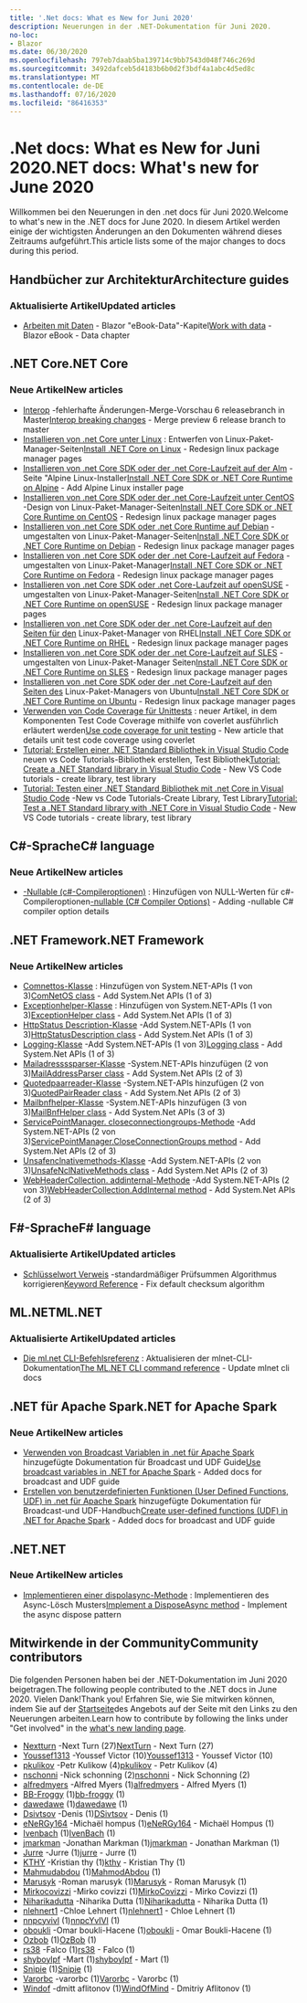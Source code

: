 ```yaml
---
title: '.Net docs: What es New for Juni 2020'
description: Neuerungen in der .NET-Dokumentation für Juni 2020.
no-loc:
- Blazor
ms.date: 06/30/2020
ms.openlocfilehash: 797eb7daab5ba139714c9bb7543d048f746c269d
ms.sourcegitcommit: 3492dafceb5d4183b6b0d2f3bdf4a1abc4d5ed8c
ms.translationtype: MT
ms.contentlocale: de-DE
ms.lasthandoff: 07/16/2020
ms.locfileid: "86416353"
---
```

# <a name="net-docs-whats-new-for-june-2020"></a><span data-ttu-id="3995f-103">.Net docs: What es New for Juni 2020</span><span class="sxs-lookup"><span data-stu-id="3995f-103">.NET docs: What's new for June 2020</span></span>

<span data-ttu-id="3995f-104">Willkommen bei den Neuerungen in den .net docs für Juni 2020.</span><span class="sxs-lookup"><span data-stu-id="3995f-104">Welcome to what's new in the .NET docs for June 2020.</span></span> <span data-ttu-id="3995f-105">In diesem Artikel werden einige der wichtigsten Änderungen an den Dokumenten während dieses Zeitraums aufgeführt.</span><span class="sxs-lookup"><span data-stu-id="3995f-105">This article lists some of the major changes to docs during this period.</span></span>

## <a name="architecture-guides"></a><span data-ttu-id="3995f-106">Handbücher zur Architektur</span><span class="sxs-lookup"><span data-stu-id="3995f-106">Architecture guides</span></span>

### <a name="updated-articles"></a><span data-ttu-id="3995f-107">Aktualisierte Artikel</span><span class="sxs-lookup"><span data-stu-id="3995f-107">Updated articles</span></span>

- <span data-ttu-id="3995f-108">[Arbeiten mit Daten](../architecture/blazor-for-web-forms-developers/data.md)  -  Blazor "eBook-Data"-Kapitel</span><span class="sxs-lookup"><span data-stu-id="3995f-108">[Work with data](../architecture/blazor-for-web-forms-developers/data.md) - Blazor eBook - Data chapter</span></span>

## <a name="net-core"></a><span data-ttu-id="3995f-109">.NET Core</span><span class="sxs-lookup"><span data-stu-id="3995f-109">.NET Core</span></span>

### <a name="new-articles"></a><span data-ttu-id="3995f-110">Neue Artikel</span><span class="sxs-lookup"><span data-stu-id="3995f-110">New articles</span></span>

- <span data-ttu-id="3995f-111">[Interop](../core/compatibility/interop.md) -fehlerhafte Änderungen-Merge-Vorschau 6 releasebranch in Master</span><span class="sxs-lookup"><span data-stu-id="3995f-111">[Interop breaking changes](../core/compatibility/interop.md) - Merge preview 6 release branch to master</span></span>
- <span data-ttu-id="3995f-112">[Installieren von .net Core unter Linux](../core/install/linux.md) : Entwerfen von Linux-Paket-Manager-Seiten</span><span class="sxs-lookup"><span data-stu-id="3995f-112">[Install .NET Core on Linux](../core/install/linux.md) - Redesign linux package manager pages</span></span>
- <span data-ttu-id="3995f-113">[Installieren von .net Core SDK oder der .net Core-Laufzeit auf der Alm](../core/install/linux-alpine.md) -Seite "Alpine Linux-Installer</span><span class="sxs-lookup"><span data-stu-id="3995f-113">[Install .NET Core SDK or .NET Core Runtime on Alpine](../core/install/linux-alpine.md) - Add Alpine Linux installer page</span></span>
- <span data-ttu-id="3995f-114">[Installieren von .net Core SDK oder der .net Core-Laufzeit unter CentOS](../core/install/linux-centos.md) -Design von Linux-Paket-Manager-Seiten</span><span class="sxs-lookup"><span data-stu-id="3995f-114">[Install .NET Core SDK or .NET Core Runtime on CentOS](../core/install/linux-centos.md) - Redesign linux package manager pages</span></span>
- <span data-ttu-id="3995f-115">[Installieren von .net Core SDK oder .net Core Runtime auf Debian](../core/install/linux-debian.md) -umgestalten von Linux-Paket-Manager-Seiten</span><span class="sxs-lookup"><span data-stu-id="3995f-115">[Install .NET Core SDK or .NET Core Runtime on Debian](../core/install/linux-debian.md) - Redesign linux package manager pages</span></span>
- <span data-ttu-id="3995f-116">[Installieren von .net Core SDK oder der .net Core-Laufzeit auf Fedora](../core/install/linux-fedora.md) -umgestalten von Linux-Paket-Manager</span><span class="sxs-lookup"><span data-stu-id="3995f-116">[Install .NET Core SDK or .NET Core Runtime on Fedora](../core/install/linux-fedora.md) - Redesign linux package manager pages</span></span>
- <span data-ttu-id="3995f-117">[Installieren von .net Core SDK oder .net Core-Laufzeit auf openSUSE](../core/install/linux-opensuse.md) -umgestalten von Linux-Paket-Manager-Seiten</span><span class="sxs-lookup"><span data-stu-id="3995f-117">[Install .NET Core SDK or .NET Core Runtime on openSUSE](../core/install/linux-opensuse.md) - Redesign linux package manager pages</span></span>
- <span data-ttu-id="3995f-118">[Installieren von .net Core SDK oder der .net Core-Laufzeit auf den Seiten für den](../core/install/linux-rhel.md) Linux-Paket-Manager von RHEL</span><span class="sxs-lookup"><span data-stu-id="3995f-118">[Install .NET Core SDK or .NET Core Runtime on RHEL](../core/install/linux-rhel.md) - Redesign linux package manager pages</span></span>
- <span data-ttu-id="3995f-119">[Installieren von .net Core SDK oder der .net Core-Laufzeit auf SLES](../core/install/linux-sles.md) -umgestalten von Linux-Paket-Manager Seiten</span><span class="sxs-lookup"><span data-stu-id="3995f-119">[Install .NET Core SDK or .NET Core Runtime on SLES](../core/install/linux-sles.md) - Redesign linux package manager pages</span></span>
- <span data-ttu-id="3995f-120">[Installieren von .net Core SDK oder der .net Core-Laufzeit auf den Seiten des](../core/install/linux-ubuntu.md) Linux-Paket-Managers von Ubuntu</span><span class="sxs-lookup"><span data-stu-id="3995f-120">[Install .NET Core SDK or .NET Core Runtime on Ubuntu](../core/install/linux-ubuntu.md) - Redesign linux package manager pages</span></span>
- <span data-ttu-id="3995f-121">[Verwenden von Code Coverage für Unittests](../core/testing/unit-testing-code-coverage.md) : neuer Artikel, in dem Komponenten Test Code Coverage mithilfe von coverlet ausführlich erläutert werden</span><span class="sxs-lookup"><span data-stu-id="3995f-121">[Use code coverage for unit testing](../core/testing/unit-testing-code-coverage.md) - New article that details unit test code coverage using coverlet</span></span>
- <span data-ttu-id="3995f-122">[Tutorial: Erstellen einer .NET Standard Bibliothek in Visual Studio Code](../core/tutorials/library-with-visual-studio-code.md) neuen vs Code Tutorials-Bibliothek erstellen, Test Bibliothek</span><span class="sxs-lookup"><span data-stu-id="3995f-122">[Tutorial: Create a .NET Standard library in Visual Studio Code](../core/tutorials/library-with-visual-studio-code.md) - New VS Code tutorials - create library, test library</span></span>
- <span data-ttu-id="3995f-123">[Tutorial: Testen einer .NET Standard Bibliothek mit .net Core in Visual Studio Code](../core/tutorials/testing-library-with-visual-studio-code.md) -New vs Code Tutorials-Create Library, Test Library</span><span class="sxs-lookup"><span data-stu-id="3995f-123">[Tutorial: Test a .NET Standard library with .NET Core in Visual Studio Code](../core/tutorials/testing-library-with-visual-studio-code.md) - New VS Code tutorials - create library, test library</span></span>

## <a name="c-language"></a><span data-ttu-id="3995f-124">C#-Sprache</span><span class="sxs-lookup"><span data-stu-id="3995f-124">C# language</span></span>

### <a name="new-articles"></a><span data-ttu-id="3995f-125">Neue Artikel</span><span class="sxs-lookup"><span data-stu-id="3995f-125">New articles</span></span>

- <span data-ttu-id="3995f-126">[-Nullable (c#-Compileroptionen)](../csharp/language-reference/compiler-options/nullable-compiler-option.md) : Hinzufügen von NULL-Werten für c#-Compileroptionen</span><span class="sxs-lookup"><span data-stu-id="3995f-126">[-nullable (C# Compiler Options)](../csharp/language-reference/compiler-options/nullable-compiler-option.md) - Adding -nullable C# compiler option details</span></span>

## <a name="net-framework"></a><span data-ttu-id="3995f-127">.NET Framework</span><span class="sxs-lookup"><span data-stu-id="3995f-127">.NET Framework</span></span>

### <a name="new-articles"></a><span data-ttu-id="3995f-128">Neue Artikel</span><span class="sxs-lookup"><span data-stu-id="3995f-128">New articles</span></span>

- <span data-ttu-id="3995f-129">[Comnettos-Klasse](/dotnet/framework/additional-apis/system.net.comnetos) : Hinzufügen von System.NET-APIs (1 von 3)</span><span class="sxs-lookup"><span data-stu-id="3995f-129">[ComNetOS class](/dotnet/framework/additional-apis/system.net.comnetos) - Add System.Net APIs (1 of 3)</span></span>
- <span data-ttu-id="3995f-130">[Exceptionhelper-Klasse](/dotnet/framework/additional-apis/system.net.exceptionhelper) : Hinzufügen von System.NET-APIs (1 von 3)</span><span class="sxs-lookup"><span data-stu-id="3995f-130">[ExceptionHelper class](/dotnet/framework/additional-apis/system.net.exceptionhelper) - Add System.Net APIs (1 of 3)</span></span>
- <span data-ttu-id="3995f-131">[HttpStatus Description-Klasse](/dotnet/framework/additional-apis/system.net.httpstatusdescription) -Add System.NET-APIs (1 von 3)</span><span class="sxs-lookup"><span data-stu-id="3995f-131">[HttpStatusDescription class](/dotnet/framework/additional-apis/system.net.httpstatusdescription) - Add System.Net APIs (1 of 3)</span></span>
- <span data-ttu-id="3995f-132">[Logging-Klasse](/dotnet/framework/additional-apis/system.net.logging) -Add System.NET-APIs (1 von 3)</span><span class="sxs-lookup"><span data-stu-id="3995f-132">[Logging class](/dotnet/framework/additional-apis/system.net.logging) - Add System.Net APIs (1 of 3)</span></span>
- <span data-ttu-id="3995f-133">[Mailadressssparser-Klasse](/dotnet/framework/additional-apis/system.net.mail.mailaddressparser) -System.NET-APIs hinzufügen (2 von 3)</span><span class="sxs-lookup"><span data-stu-id="3995f-133">[MailAddressParser class](/dotnet/framework/additional-apis/system.net.mail.mailaddressparser) - Add System.Net APIs (2 of 3)</span></span>
- <span data-ttu-id="3995f-134">[Quotedpaarreader-Klasse](/dotnet/framework/additional-apis/system.net.mail.quotedpairreader) -System.NET-APIs hinzufügen (2 von 3)</span><span class="sxs-lookup"><span data-stu-id="3995f-134">[QuotedPairReader class](/dotnet/framework/additional-apis/system.net.mail.quotedpairreader) - Add System.Net APIs (2 of 3)</span></span>
- <span data-ttu-id="3995f-135">[Mailbnfhelper-Klasse](/dotnet/framework/additional-apis/system.net.mime.mailbnfhelper) -System.NET-APIs hinzufügen (3 von 3)</span><span class="sxs-lookup"><span data-stu-id="3995f-135">[MailBnfHelper class](/dotnet/framework/additional-apis/system.net.mime.mailbnfhelper) - Add System.Net APIs (3 of 3)</span></span>
- <span data-ttu-id="3995f-136">[ServicePointManager. closeconnectiongroups-Methode](/dotnet/framework/additional-apis/system.net.servicepointmanager.closeconnectiongroups) -Add System.NET-APIs (2 von 3)</span><span class="sxs-lookup"><span data-stu-id="3995f-136">[ServicePointManager.CloseConnectionGroups method](/dotnet/framework/additional-apis/system.net.servicepointmanager.closeconnectiongroups) - Add System.Net APIs (2 of 3)</span></span>
- <span data-ttu-id="3995f-137">[Unsafenclnativemethods-Klasse](/dotnet/framework/additional-apis/system.net.unsafenclnativemethods) -Add System.NET-APIs (2 von 3)</span><span class="sxs-lookup"><span data-stu-id="3995f-137">[UnsafeNclNativeMethods class](/dotnet/framework/additional-apis/system.net.unsafenclnativemethods) - Add System.Net APIs (2 of 3)</span></span>
- <span data-ttu-id="3995f-138">[WebHeaderCollection. addinternal-Methode](/dotnet/framework/additional-apis/system.net.webheadercollection.addinternal) -Add System.NET-APIs (2 von 3)</span><span class="sxs-lookup"><span data-stu-id="3995f-138">[WebHeaderCollection.AddInternal method](/dotnet/framework/additional-apis/system.net.webheadercollection.addinternal) - Add System.Net APIs (2 of 3)</span></span>

## <a name="f-language"></a><span data-ttu-id="3995f-139">F#-Sprache</span><span class="sxs-lookup"><span data-stu-id="3995f-139">F# language</span></span>

### <a name="updated-articles"></a><span data-ttu-id="3995f-140">Aktualisierte Artikel</span><span class="sxs-lookup"><span data-stu-id="3995f-140">Updated articles</span></span>

- <span data-ttu-id="3995f-141">[Schlüsselwort Verweis](../fsharp/language-reference/keyword-reference.md) -standardmäßiger Prüfsummen Algorithmus korrigieren</span><span class="sxs-lookup"><span data-stu-id="3995f-141">[Keyword Reference](../fsharp/language-reference/keyword-reference.md) - Fix default checksum algorithm</span></span>

## <a name="mlnet"></a><span data-ttu-id="3995f-142">ML.NET</span><span class="sxs-lookup"><span data-stu-id="3995f-142">ML.NET</span></span>

### <a name="updated-articles"></a><span data-ttu-id="3995f-143">Aktualisierte Artikel</span><span class="sxs-lookup"><span data-stu-id="3995f-143">Updated articles</span></span>

- <span data-ttu-id="3995f-144">[Die ml.net CLI-Befehlsreferenz](../machine-learning/reference/ml-net-cli-reference.md) : Aktualisieren der mlnet-CLI-Dokumentation</span><span class="sxs-lookup"><span data-stu-id="3995f-144">[The ML.NET CLI command reference](../machine-learning/reference/ml-net-cli-reference.md) - Update mlnet cli docs</span></span>

## <a name="net-for-apache-spark"></a><span data-ttu-id="3995f-145">.NET für Apache Spark</span><span class="sxs-lookup"><span data-stu-id="3995f-145">.NET for Apache Spark</span></span>

### <a name="new-articles"></a><span data-ttu-id="3995f-146">Neue Artikel</span><span class="sxs-lookup"><span data-stu-id="3995f-146">New articles</span></span>

- <span data-ttu-id="3995f-147">[Verwenden von Broadcast Variablen in .net für Apache Spark](../spark/how-to-guides/broadcast-guide.md) hinzugefügte Dokumentation für Broadcast und UDF Guide</span><span class="sxs-lookup"><span data-stu-id="3995f-147">[Use broadcast variables in .NET for Apache Spark](../spark/how-to-guides/broadcast-guide.md) - Added docs for broadcast and UDF guide</span></span>
- <span data-ttu-id="3995f-148">[Erstellen von benutzerdefinierten Funktionen (User Defined Functions, UDF) in .net für Apache Spark](../spark/how-to-guides/udf-guide.md) hinzugefügte Dokumentation für Broadcast-und UDF-Handbuch</span><span class="sxs-lookup"><span data-stu-id="3995f-148">[Create user-defined functions (UDF) in .NET for Apache Spark](../spark/how-to-guides/udf-guide.md) - Added docs for broadcast and UDF guide</span></span>

## <a name="net"></a><span data-ttu-id="3995f-149">.NET</span><span class="sxs-lookup"><span data-stu-id="3995f-149">.NET</span></span>

### <a name="new-articles"></a><span data-ttu-id="3995f-150">Neue Artikel</span><span class="sxs-lookup"><span data-stu-id="3995f-150">New articles</span></span>

- <span data-ttu-id="3995f-151">[Implementieren einer dispolasync-Methode](../standard/garbage-collection/implementing-disposeasync.md) : Implementieren des Async-Lösch Musters</span><span class="sxs-lookup"><span data-stu-id="3995f-151">[Implement a DisposeAsync method](../standard/garbage-collection/implementing-disposeasync.md) - Implement the async dispose pattern</span></span>

## <a name="community-contributors"></a><span data-ttu-id="3995f-152">Mitwirkende in der Community</span><span class="sxs-lookup"><span data-stu-id="3995f-152">Community contributors</span></span>

<span data-ttu-id="3995f-153">Die folgenden Personen haben bei der .NET-Dokumentation im Juni 2020 beigetragen.</span><span class="sxs-lookup"><span data-stu-id="3995f-153">The following people contributed to the .NET docs in June 2020.</span></span> <span data-ttu-id="3995f-154">Vielen Dank!</span><span class="sxs-lookup"><span data-stu-id="3995f-154">Thank you!</span></span> <span data-ttu-id="3995f-155">Erfahren Sie, wie Sie mitwirken können, indem Sie auf der [Startseite](index.yml)des Angebots auf der Seite mit den Links zu den Neuerungen arbeiten.</span><span class="sxs-lookup"><span data-stu-id="3995f-155">Learn how to contribute by following the links under "Get involved" in the [what's new landing page](index.yml).</span></span>

- <span data-ttu-id="3995f-156">[Nextturn](https://github.com/NextTurn) -Next Turn (27)</span><span class="sxs-lookup"><span data-stu-id="3995f-156">[NextTurn](https://github.com/NextTurn) - Next Turn (27)</span></span>
- <span data-ttu-id="3995f-157">[Youssef1313](https://github.com/Youssef1313) -Youssef Victor (10)</span><span class="sxs-lookup"><span data-stu-id="3995f-157">[Youssef1313](https://github.com/Youssef1313) - Youssef Victor (10)</span></span>
- <span data-ttu-id="3995f-158">[pkulikov](https://github.com/pkulikov) -Petr Kulikow (4)</span><span class="sxs-lookup"><span data-stu-id="3995f-158">[pkulikov](https://github.com/pkulikov) - Petr Kulikov (4)</span></span>
- <span data-ttu-id="3995f-159">[nschonni](https://github.com/nschonni) -Nick schonning (2)</span><span class="sxs-lookup"><span data-stu-id="3995f-159">[nschonni](https://github.com/nschonni) - Nick Schonning (2)</span></span>
- <span data-ttu-id="3995f-160">[alfredmyers](https://github.com/alfredmyers) -Alfred Myers (1)</span><span class="sxs-lookup"><span data-stu-id="3995f-160">[alfredmyers](https://github.com/alfredmyers) - Alfred Myers (1)</span></span>
- <span data-ttu-id="3995f-161">[BB-Froggy](https://github.com/bb-froggy) (1)</span><span class="sxs-lookup"><span data-stu-id="3995f-161">[bb-froggy](https://github.com/bb-froggy) (1)</span></span>
- <span data-ttu-id="3995f-162">[dawedawe](https://github.com/dawedawe) (1)</span><span class="sxs-lookup"><span data-stu-id="3995f-162">[dawedawe](https://github.com/dawedawe) (1)</span></span>
- <span data-ttu-id="3995f-163">[Dsivtsov](https://github.com/DSivtsov) -Denis (1)</span><span class="sxs-lookup"><span data-stu-id="3995f-163">[DSivtsov](https://github.com/DSivtsov) - Denis (1)</span></span>
- <span data-ttu-id="3995f-164">[eNeRGy164](https://github.com/eNeRGy164) -Michaël hompus (1)</span><span class="sxs-lookup"><span data-stu-id="3995f-164">[eNeRGy164](https://github.com/eNeRGy164) - Michaël Hompus (1)</span></span>
- <span data-ttu-id="3995f-165">[Ivenbach](https://github.com/IvenBach) (1)</span><span class="sxs-lookup"><span data-stu-id="3995f-165">[IvenBach](https://github.com/IvenBach) (1)</span></span>
- <span data-ttu-id="3995f-166">[jmarkman](https://github.com/jmarkman) -Jonathan Markman (1)</span><span class="sxs-lookup"><span data-stu-id="3995f-166">[jmarkman](https://github.com/jmarkman) - Jonathan Markman (1)</span></span>
- <span data-ttu-id="3995f-167">[Jurre](https://github.com/jurre) -Jurre (1)</span><span class="sxs-lookup"><span data-stu-id="3995f-167">[jurre](https://github.com/jurre) - Jurre (1)</span></span>
- <span data-ttu-id="3995f-168">[KTHY](https://github.com/kthy) -Kristian thy (1)</span><span class="sxs-lookup"><span data-stu-id="3995f-168">[kthy](https://github.com/kthy) - Kristian Thy (1)</span></span>
- <span data-ttu-id="3995f-169">[Mahmudabdou](https://github.com/MahmodAbdou) (1)</span><span class="sxs-lookup"><span data-stu-id="3995f-169">[MahmodAbdou](https://github.com/MahmodAbdou) (1)</span></span>
- <span data-ttu-id="3995f-170">[Marusyk](https://github.com/Marusyk) -Roman marusyk (1)</span><span class="sxs-lookup"><span data-stu-id="3995f-170">[Marusyk](https://github.com/Marusyk) - Roman Marusyk (1)</span></span>
- <span data-ttu-id="3995f-171">[Mirkocovizzi](https://github.com/MirkoCovizzi) -Mirko covizzi (1)</span><span class="sxs-lookup"><span data-stu-id="3995f-171">[MirkoCovizzi](https://github.com/MirkoCovizzi) - Mirko Covizzi (1)</span></span>
- <span data-ttu-id="3995f-172">[Niharikadutta](https://github.com/Niharikadutta) -Niharika Dutta (1)</span><span class="sxs-lookup"><span data-stu-id="3995f-172">[Niharikadutta](https://github.com/Niharikadutta) - Niharika Dutta (1)</span></span>
- <span data-ttu-id="3995f-173">[nlehnert1](https://github.com/nlehnert1) -Chloe Lehnert (1)</span><span class="sxs-lookup"><span data-stu-id="3995f-173">[nlehnert1](https://github.com/nlehnert1) - Chloe Lehnert (1)</span></span>
- <span data-ttu-id="3995f-174">[nnpcyvivl](https://github.com/nnpcYvIVl) (1)</span><span class="sxs-lookup"><span data-stu-id="3995f-174">[nnpcYvIVl](https://github.com/nnpcYvIVl) (1)</span></span>
- <span data-ttu-id="3995f-175">[oboukli](https://github.com/oboukli) -Omar boukli-Hacene (1)</span><span class="sxs-lookup"><span data-stu-id="3995f-175">[oboukli](https://github.com/oboukli) - Omar Boukli-Hacene (1)</span></span>
- <span data-ttu-id="3995f-176">[Ozbob](https://github.com/OzBob) (1)</span><span class="sxs-lookup"><span data-stu-id="3995f-176">[OzBob](https://github.com/OzBob) (1)</span></span>
- <span data-ttu-id="3995f-177">[rs38](https://github.com/rs38) -Falco (1)</span><span class="sxs-lookup"><span data-stu-id="3995f-177">[rs38](https://github.com/rs38) - Falco (1)</span></span>
- <span data-ttu-id="3995f-178">[shyboylpf](https://github.com/shyboylpf) -Mart (1)</span><span class="sxs-lookup"><span data-stu-id="3995f-178">[shyboylpf](https://github.com/shyboylpf) - Mart (1)</span></span>
- <span data-ttu-id="3995f-179">[Snipie](https://github.com/Snipie) (1)</span><span class="sxs-lookup"><span data-stu-id="3995f-179">[Snipie](https://github.com/Snipie) (1)</span></span>
- <span data-ttu-id="3995f-180">[Varorbc](https://github.com/Varorbc) -varorbc (1)</span><span class="sxs-lookup"><span data-stu-id="3995f-180">[Varorbc](https://github.com/Varorbc) - Varorbc (1)</span></span>
- <span data-ttu-id="3995f-181">[Windof](https://github.com/WindOfMind) -dmitt aflitonov (1)</span><span class="sxs-lookup"><span data-stu-id="3995f-181">[WindOfMind](https://github.com/WindOfMind) - Dmitriy Aflitonov (1)</span></span>
